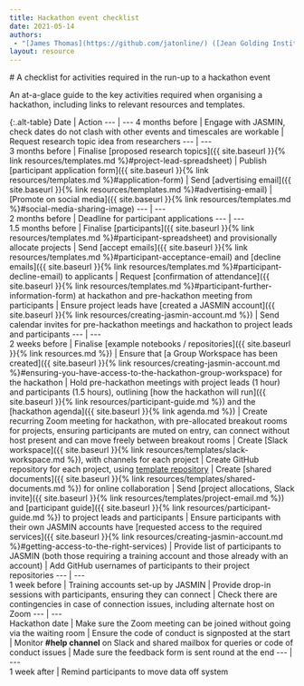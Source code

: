 ```yaml
---
title: Hackathon event checklist
date: 2021-05-14
authors:
 - "[James Thomas](https://github.com/jatonline/) ([Jean Golding Institute](https://www.bristol.ac.uk/golding/))"
layout: resource
---
```


<div class="lead" markdown="1">
# A checklist for activities required in the run-up to a hackathon event

An at-a-glace guide to the key activities required when organising a hackathon,
including links to relevant resources and templates.
</div>

{:.alt-table}
Date              | Action
---               | ---
4 months before   | Engage with JASMIN, check dates do not clash with other events and timescales are workable 
                  | Request research topic idea from researchers
---               | ---                  
3 months before   | Finalise [proposed research topics]({{ site.baseurl }}{% link resources/templates.md %}#project-lead-spreadsheet)
                  | Publish [participant application form]({{ site.baseurl }}{% link resources/templates.md %}#application-form)
                  | Send [advertising email]({{ site.baseurl }}{% link resources/templates.md %}#advertising-email)
                  | [Promote on social media]({{ site.baseurl }}{% link resources/templates.md %}#social-media-sharing-image)
---               | ---                  
2 months before	  | Deadline for participant applications
---               | ---                  
1.5 months before | Finalise [participants]({{ site.baseurl }}{% link resources/templates.md %}#participant-spreadsheet) and provisionally allocate projects
                  | Send [accept emails]({{ site.baseurl }}{% link resources/templates.md %}#participant-acceptance-email) and [decline emails]({{ site.baseurl }}{% link resources/templates.md %}#participant-decline-email) to applicants
                  | Request [confirmation of attendance]({{ site.baseurl }}{% link resources/templates.md %}#participant-further-information-form) at hackathon and pre-hackathon meeting from participants
                  | Ensure project leads have [created a JASMIN account]({{ site.baseurl }}{% link resources/creating-jasmin-account.md %})
                  | Send calendar invites for pre-hackathon meetings and hackathon to project leads and participants
---               | ---                  
2 weeks before    | Finalise [example notebooks / repositories]({{ site.baseurl }}{% link resources.md %})
                  | Ensure that [a Group Workspace has been created]({{ site.baseurl }}{% link resources/creating-jasmin-account.md %}#ensuring-you-have-access-to-the-hackathon-group-workspace) for the hackathon
                  | Hold pre-hackathon meetings with project leads (1 hour) and participants (1.5 hours), outlining [how the hackathon will run]({{ site.baseurl }}{% link resources/participant-guide.md %}) and the [hackathon agenda]({{ site.baseurl }}{% link agenda.md %})
                  | Create recurring Zoom meeting for hackathon, with pre-allocated breakout rooms for projects, ensuring participants are muted on entry, can connect without host present and can move freely between breakout rooms
                  | Create [Slack workspace]({{ site.baseurl }}{% link resources/templates/slack-workspace.md %}), with channels for each project
                  | Create GitHub repository for each project, using [template repository](https://github.com/cmip6moap/project-template)
                  | Create [shared documents]({{ site.baseurl }}{% link resources/templates/shared-documents.md %}) for online collaboration
                  | Send [project allocations, Slack invite]({{ site.baseurl }}{% link resources/templates/project-email.md %}) and [participant guide]({{ site.baseurl }}{% link resources/participant-guide.md %}) to project leads and participants
                  | Ensure participants with their own JASMIN accounts have [requested access to the required services]({{ site.baseurl }}{% link resources/creating-jasmin-account.md %}#getting-access-to-the-right-services)
                  | Provide list of participants to JASMIN (both those requiring a training account and those already with an account)
                  | Add GitHub usernames of participants to their project repositories
---               | ---                  
1 week before     | Training accounts set-up by JASMIN
                  | Provide drop-in sessions with participants, ensuring they can connect
                  | Check there are contingencies in case of connection issues, including alternate host on Zoom
---               | ---                  
Hackathon date    | Make sure the Zoom meeting can be joined without going via the waiting room
                  | Ensure the code of conduct is signposted at the start
                  | Monitor **#help channel** on Slack and shared mailbox for queries or code of conduct issues
                  | Made sure the feedback form is sent round at the end
---               | ---                  
1 week after      | Remind participants to move data off system
